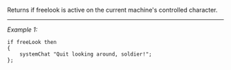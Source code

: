 Returns if freelook is active on the current machine's controlled character.


---
*Example 1:*
```sqf
if freeLook then
{
	systemChat "Quit looking around, soldier!";
};
```